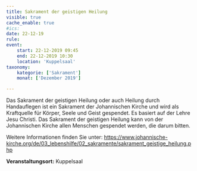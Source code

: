 ```yaml
---
title: Sakrament der geistigen Heilung
visible: true
cache_enable: true
#ics: 
date: 22-12-19
rule: 
event:
	start: 22-12-2019 09:45
	end: 22-12-2019 10:30
	location: 'Kuppelsaal'
taxonomy:
	kategorie: ['Sakrament']
	monat: ['Dezember 2019']

---
```

Das Sakrament der geistigen Heilung oder auch Heilung durch Handauflegen ist ein Sakrament der Johannischen Kirche und wird als Kraftquelle für Körper, Seele und Geist gespendet. Es basiert auf der Lehre Jesu Christi. Das Sakrament der geistigen Heilung kann von der Johannischen Kirche allen Menschen gespendet werden, die darum bitten.

Weitere Informationen finden Sie unter:
https://www.johannische-kirche.org/de/03_lebenshilfe/02_sakramente/sakrament_geistige_heilung.php



**Veranstaltungsort:** Kuppelsaal

